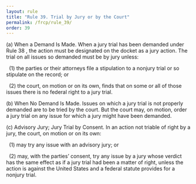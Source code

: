 ```yaml
---
layout: rule
title: "Rule 39. Trial by Jury or by the Court"
permalink: /frcp/rule_39/
order: 39
---
```


(a) When a Demand Is Made. When a jury trial has been demanded under Rule 38 , the action must be designated on the docket as a jury action. The trial on all issues so demanded must be by jury unless:


&nbsp;&nbsp;(1) the parties or their attorneys file a stipulation to a nonjury trial or so stipulate on the record; or


&nbsp;&nbsp;(2) the court, on motion or on its own, finds that on some or all of those issues there is no federal right to a jury trial.


(b) When No Demand Is Made. Issues on which a jury trial is not properly demanded are to be tried by the court. But the court may, on motion, order a jury trial on any issue for which a jury might have been demanded.


(c) Advisory Jury; Jury Trial by Consent. In an action not triable of right by a jury, the court, on motion or on its own:


&nbsp;&nbsp;(1) may try any issue with an advisory jury; or


&nbsp;&nbsp;(2) may, with the parties’ consent, try any issue by a jury whose verdict has the same effect as if a jury trial had been a matter of right, unless the action is against the United States and a federal statute provides for a nonjury trial.
